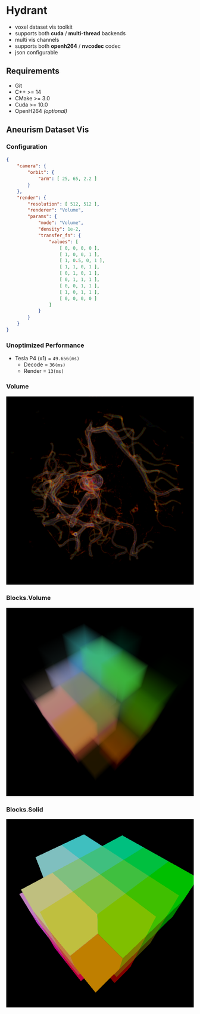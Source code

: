 # Hydrant

* voxel dataset vis toolkit
* supports both **cuda** / **multi-thread** backends
* multi vis channels
* supports both **openh264** / **nvcodec** codec
* json configurable

## Requirements

* Git
* C++ >= 14
* CMake >= 3.0
* Cuda >= 10.0
* OpenH264 *(optional)*

## Aneurism Dataset Vis

### Configuration

```json
{
    "camera": {
        "orbit": {
            "arm": [ 25, 65, 2.2 ]
        }
    },
    "render": {
        "resolution": [ 512, 512 ],
        "renderer": "Volume",
        "params": {
            "mode": "Volume",
            "density": 1e-2,
            "transfer_fn": {
                "values": [
                    [ 0, 0, 0, 0 ],
                    [ 1, 0, 0, 1 ],
                    [ 1, 0.5, 0, 1 ],
                    [ 1, 1, 0, 1 ],
                    [ 0, 1, 0, 1 ],
                    [ 0, 1, 1, 1 ],
                    [ 0, 0, 1, 1 ],
                    [ 1, 0, 1, 1 ],
                    [ 0, 0, 0, 0 ]
                ]
            }
        }
    }
}
```

### Unoptimized Performance

* Tesla P4 (x1) = `49.656(ms)`
  * Decode = `36(ms)`
  * Render = `13(ms)`

### Volume

![](docs/volume.png)

### Blocks.Volume

![](docs/blocks.volume.png)

### Blocks.Solid

![](docs/blocks.solid.png)
